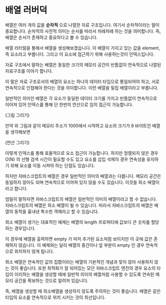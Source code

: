 # 배열 러버덕

배열은 여러 개의 값을 **순차적** 으로 나열한 자료 구조입니다. 여기서 순차적이라는 말이 중요합니다. 순차적의 사전적 의미는 순서를 따라서 차례차례 하는 것을 의미합니다. 즉, 배열은 순서가 존재하고 중요하다고 볼 수 있습니다.

배열 리터럴을 통해서 배열을 생성해보겠습니다. 이 배열이 가지고 있는 값을 element, 즉 요소라고 부릅니다. 그리고 이 요소에 접근하기 위해 사용하는것이 인덱스입니다.

자료 구조에서 말하는 배열은 동일한 크기의 메모리 공간이 빈틈없이 연속적으로 나열된 자료구조를 이야기 합니다.

이 말은 자료 구조로서의 배열의 요소는 하나의 데이터 타입으로 통일되어야 하고, 서로 연속적으로 인접해야 한다는 것을 의미합니다. 이런 배열을 밀집 배열이라고 부릅니다.

일반적인 의미인 배열은 각 요소가 동일한 데이터 크기를 가지고 빈틈없이 연속적으로 이어져 있어 인덱스를 통해 단 한번의 연산으로 임의 접근이 가능합니다.

(그림 그리기)

만약 위 그림과 같이 메모리 주소가 1000에서 시작하고 요소의 크기가 8 바이트인 배열을 생각해보면 

(연산 그리기)

이렇게 인덱스를 통해 효율적으로 요소 접근이 가능합니다. 하지만 정렬되지 않은 경우 O(N) 의 선형 검색 시간이 필요할 수도 있고 요소를 삽입 삭제의 경우 연속성을 유지하기 위해 요소를 이동 시켜야 하는 단점도 있습니다.

하지만 자바스크립트의 배열은 경우 일반적인 의미의 배열과는 다릅니다. 메모리 공간은 동일하지 않아도 되며 연속적으로 이어져 있지 않을 수도 있습니다. 이것을 희소 배열이라고 합니다.

엄밀히 말하자면 자바스크립트의 배열은 일반적인 의미의 배열이라고 할 수 없습니다. 자바스크립트의 배열은 희소 배열이 될 수 있습니다. 따라서 자바스크립트의 배열은 배열의 동작을 흉내낸 특수한 객체라고 할 수 있습니다.

희소 배열이 생기는 대표적인 예제는 배열의 length 프로퍼티에 값보다 큰 숫자를 할당하는 경우입니다.

이 경우에 배열을 출력하면 empty 가 마치 추가된 요소처럼 보이지만 이 곳에 값은 존재하지 않습니다. 이 예제와는 달리 배열의 중간이나 앞 부분이 empty 인 경우 연속적으로 위치하지 않게 됩니다.

희소 배열은 연속적인 값의 집합이라는 배열의 기본적인 개념과 맞지 않아 사용하지 않는 것이 좋습니다. 또한 최적화가 잘 되어있는 모던 자바스크립트 엔진의 경우 요소의 타입이 이리하는 배열을 생성할 때에 일반적 의미의 배열처럼 사용할 수 있도록 연속된 메모리 공간을 확보하는 것으로 알려져 있습니다.

즉, 배열을 생성할 때 희소배열을 생성하지 않도록 주의하는 것이 좋습니다. 배열은 같은 타입의 요소를 연속적으로 위치 시키는 것이 최선입니다.

